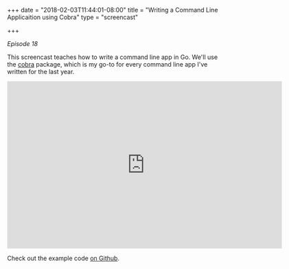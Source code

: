 +++
date = "2018-02-03T11:44:01-08:00"
title = "Writing a Command Line Applicaition using Cobra"
type = "screencast"

+++

_Episode 18_

This screencast teaches how to write a command line app in Go. We'll use the
[cobra](https://github.com/spf13/cobra) package, which is my go-to for every command line
app I've written for the last year.

<!--more-->


<iframe
  class="ytplayer"
  type="text/html"
  width="640"
  height="390"
  src="https://www.youtube.com/embed/oeFrGpAjm8s?autoplay=0&origin=https://www.goin5minutes.com"
  frameborder="0"
></iframe>

Check out the example code [on Github](https://github.com/arschles/go-in-5-minutes/tree/master/episode18).
